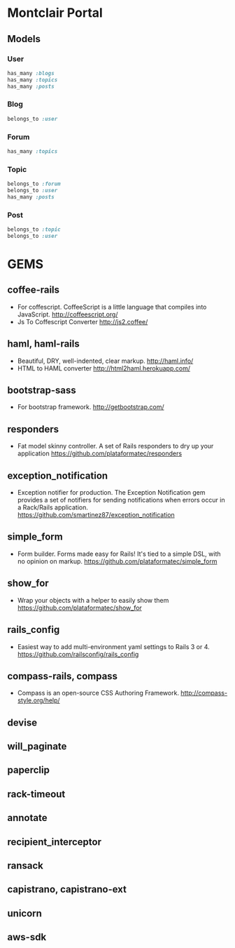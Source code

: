 # Montclair Portal

## Models
### User
```ruby
has_many :blogs
has_many :topics
has_many :posts
```
### Blog
```ruby
belongs_to :user
```
### Forum
```ruby
has_many :topics
```
### Topic
```ruby
belongs_to :forum
belongs_to :user
has_many :posts
```
### Post
```ruby
belongs_to :topic
belongs_to :user
```

# GEMS

## coffee-rails
* For coffescript. CoffeeScript is a little language that compiles into JavaScript. http://coffeescript.org/
* Js To Coffescript Converter http://js2.coffee/

## haml, haml-rails
* Beautiful, DRY, well-indented, clear markup. http://haml.info/
* HTML to HAML converter http://html2haml.herokuapp.com/

## bootstrap-sass
* For bootstrap framework. http://getbootstrap.com/

## responders
* Fat model skinny controller. A set of Rails responders to dry up your application https://github.com/plataformatec/responders

## exception_notification
* Exception notifier for production. The Exception Notification gem provides a set of notifiers for sending notifications when errors occur in a Rack/Rails application. https://github.com/smartinez87/exception_notification


## simple_form
* Form builder. Forms made easy for Rails! It's tied to a simple DSL, with no opinion on markup. https://github.com/plataformatec/simple_form

## show_for
* Wrap your objects with a helper to easily show them https://github.com/plataformatec/show_for

## rails_config
* Easiest way to add multi-environment yaml settings to Rails 3 or 4. https://github.com/railsconfig/rails_config

## compass-rails, compass
* Compass is an open-source CSS Authoring Framework. http://compass-style.org/help/

## devise
## will_paginate
## paperclip
## rack-timeout
## annotate
## recipient_interceptor
## ransack
## capistrano, capistrano-ext
## unicorn
## aws-sdk
